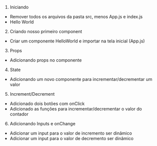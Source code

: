 1. Iniciando
 - Remover todos os arquivos da pasta src, menos App.js e index.js
 - Hello World
2. Criando nosso primeiro component
 - Criar um componente HelloWorld e importar na tela inicial (App.js)
3. Props
 - Adicionando props no componente
4. State
 - Adicionando um novo componente para incrementar/decrementar um valor
5. Increment/Decrement
 - Adicionado dois botões com onClick
 - Adicionado as funções para incrementar/decrementar o valor do contador
6. Adicionando Inputs e onChange
 - Adicionar um input para o valor de incremento ser dinâmico
 - Adicionar um input para o valor de decremento ser dinâmico